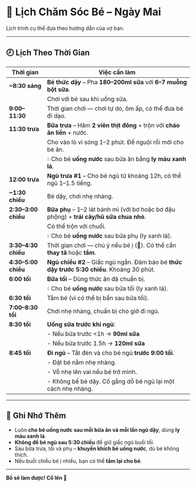 # 👶 Lịch Chăm Sóc Bé – Ngày Mai

Lịch trình cụ thể dựa theo hướng dẫn của vợ bạn.

---

## 🕗 Lịch Theo Thời Gian

| Thời gian        | Việc cần làm                                                                                  |
|------------------|-----------------------------------------------------------------------------------------------|
| **~8:30 sáng**   | **Bé thức dậy** – Pha **180–200ml sữa** với **6–7 muỗng bột sữa**.                            |
|                  | Chơi với bé sau khi uống sữa.                                                                 |
| **9:00–11:30**   | Thời gian chơi — chơi tự do, ôm ấp, có thể đưa bé đi dạo.                                    |
| **11:30 trưa**   | **Bữa trưa** – Hâm **2 viên thịt đông** + trộn với **cháo ăn liền** + nước.                  |
|                  | Cho vào lò vi sóng 1–2 phút. Để nguội rồi mới cho bé ăn.                                     |
|                  | 💧 Cho bé **uống nước** sau bữa ăn bằng **ly màu xanh lá**.                                  |
| **12:00 trưa**   | **Ngủ trưa #1** – Cho bé ngủ từ khoảng 12h, có thể ngủ 1–1.5 tiếng.                          |
| **~1:30 chiều**  | Bé dậy, chơi nhẹ nhàng.                                                                      |
| **2:30–3:00 chiều** | **Bữa phụ** – 1–2 lát bánh mì (với bơ hoặc bơ đậu phộng) + **trái cây/hũ sữa chua nhỏ**.    |
|                  | Có thể trộn với chuối.                                                                       |
|                  | 💧 Cho bé **uống nước** sau bữa phụ (ly xanh lá).                                             |
| **3:30–4:30 chiều** | Thời gian chơi — chú ý nếu bé ị (💩). Có thể cần **thay tã** hoặc **tắm**.                 |
| **4:30–5:00 chiều** | **Ngủ chiều #2** – Giấc ngủ ngắn. Đảm bảo bé **thức dậy trước 5:30 chiều**. Khoảng 30 phút. |
| **6:00 tối**     | **Bữa tối** – Dùng thức ăn đã chuẩn bị.                                                       |
|                  | 💧 Cho bé **uống nước** sau bữa tối (ly xanh lá).                                             |
| **6:30 tối**     | Tắm bé (vì có thể bị bẩn sau bữa tối).                                                        |
| **7:00–8:30 tối** | Chơi nhẹ nhàng, chuẩn bị cho giờ đi ngủ.                                                    |
| **8:30 tối**     | **Uống sữa trước khi ngủ**:                                                                   |
|                  | - Nếu bữa trước <1h → **90ml sữa**                                                           |
|                  | - Nếu bữa trước 1.5h → **120ml sữa**                                                         |
| **8:45 tối**     | **Đi ngủ** – Tắt đèn và cho bé ngủ **trước 9:00 tối**.                                       |
|                  | - Đặt bé nằm nhẹ nhàng.                                                                       |
|                  | - Vỗ nhẹ lên vai nếu bé trở mình.                                                             |
|                  | - Không bế bé dậy. Cố gắng dỗ bé ngủ lại một cách nhẹ nhàng.                                 |

---

## 📝 Ghi Nhớ Thêm

- Luôn **cho bé uống nước sau mỗi bữa ăn và mỗi lần ngủ dậy**, dùng **ly màu xanh lá**.
- **Không để bé ngủ sau 5:30 chiều** để giữ giấc ngủ buổi tối.
- Sau bữa trưa, tối và phụ – **khuyến khích bé uống nước**, dù bé không thích.
- Nếu buổi chiều bé ị nhiều, bạn có thể **tắm lại cho bé**.

---

**Bố sẽ làm được! Cố lên 💪**
